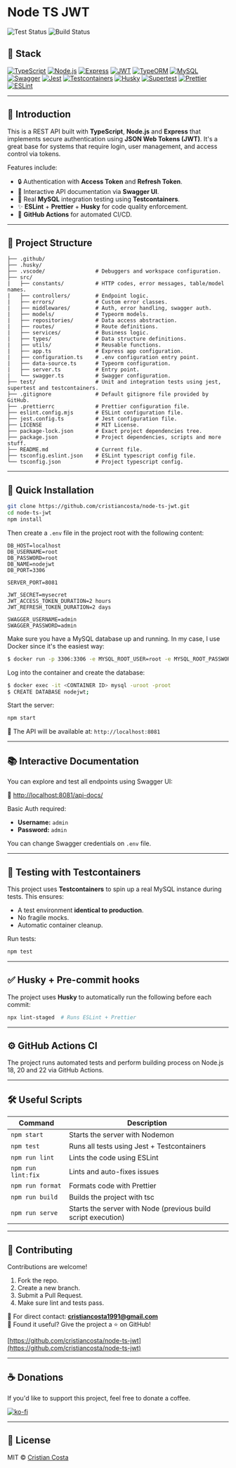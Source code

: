# Node TS JWT

![Test Status](https://img.shields.io/badge/Jest-tested-brightgreen?logo=jest)
![Build Status](https://img.shields.io/badge/build-passing-success?logo=github)

## 🧰 Stack

[![TypeScript](https://img.shields.io/badge/language-TypeScript-3178c6?logo=typescript)](https://www.typescriptlang.org/)
[![Node.js](https://img.shields.io/badge/Node.js-18%2B-green?logo=node.js)](https://nodejs.org/)
[![Express](https://img.shields.io/badge/Express.js-5.x-black?logo=express)](https://expressjs.com/)
[![JWT](https://img.shields.io/badge/JWT-secure-blue?logo=jsonwebtokens)](https://jwt.io/)
[![TypeORM](https://img.shields.io/badge/TypeORM-ORM-red?logo=typeorm)](https://typeorm.io/)
[![MySQL](https://img.shields.io/badge/MySQL-DB-4479A1?logo=mysql)](https://www.mysql.com/)
[![Swagger](https://img.shields.io/badge/Swagger-UI-brightgreen?logo=swagger)](https://swagger.io/)
[![Jest](https://img.shields.io/badge/Tested%20with-Jest-99425b?logo=jest)](https://jestjs.io/)
[![Testcontainers](https://img.shields.io/badge/Testcontainers-Integration--Testing-green?logo=docker)](https://testcontainers.com/)
[![Husky](https://img.shields.io/badge/Husky-Git%20Hooks-8e44ad?logo=git)](https://typicode.github.io/husky/)
[![Supertest](https://img.shields.io/badge/Supertest-API%20Testing-blueviolet)](https://github.com/visionmedia/supertest)
[![Prettier](https://img.shields.io/badge/code%20style-prettier-ff69b4.svg?logo=prettier)](https://prettier.io/)
[![ESLint](https://img.shields.io/badge/linting-eslint-yellow?logo=eslint)](https://eslint.org/)

---

## 🔐 Introduction

This is a REST API built with **TypeScript**, **Node.js** and **Express** that implements secure authentication using **JSON Web Tokens (JWT)**. It's a great base for systems that require login, user management, and access control via tokens.

Features include:

- 🔒 Authentication with **Access Token** and **Refresh Token**.
- 📖 Interactive API documentation via **Swagger UI**.
- 🧪 Real **MySQL** integration testing using **Testcontainers**.
- ✨ **ESLint** + **Prettier** + **Husky** for code quality enforcement.
- 🔁 **GitHub Actions** for automated CI/CD.

---

## 📁 Project Structure

```
├── .github/
├── .husky/
├── .vscode/                # Debuggers and workspace configuration.
├── src/
|   ├── constants/          # HTTP codes, error messages, table/model names.
|   ├── controllers/        # Endpoint logic.
|   ├── errors/             # Custom error classes.
|   ├── middlewares/        # Auth, error handling, swagger auth.
|   ├── models/             # Typeorm models.
|   ├── repositories/       # Data access abstraction.
|   ├── routes/             # Route definitions.
|   ├── services/           # Business logic.
|   ├── types/              # Data structure definitions.
|   ├── utils/              # Reusable functions.
|   ├── app.ts              # Express app configuration.
|   ├── configuration.ts    # .env configuration entry point.
|   ├── data-source.ts      # Typeorm configuration.
|   ├── server.ts           # Entry point.
|   └── swagger.ts          # Swagger configuration.
├── test/                   # Unit and integration tests using jest, supertest and testcontainers.
├── .gitignore              # Default gitignore file provided by GitHub.
├── .prettierrc             # Prettier configuration file.
├── eslint.config.mjs       # ESLint configuration file.
├── jest.config.ts          # Jest configuration file.
├── LICENSE                 # MIT License.
├── package-lock.json       # Exact project dependencies tree.
├── package.json            # Project dependencies, scripts and more stuff.
├── README.md               # Current file.
├── tsconfig.eslint.json    # ESLint typescript config file.
└── tsconfig.json           # Project typescript config.
```

---

## 🚀 Quick Installation

```bash
git clone https://github.com/cristiancosta/node-ts-jwt.git
cd node-ts-jwt
npm install
```

Then create a `.env` file in the project root with the following content:

```env
DB_HOST=localhost
DB_USERNAME=root
DB_PASSWORD=root
DB_NAME=nodejwt
DB_PORT=3306

SERVER_PORT=8081

JWT_SECRET=mysecret
JWT_ACCESS_TOKEN_DURATION=2 hours
JWT_REFRESH_TOKEN_DURATION=2 days

SWAGGER_USERNAME=admin
SWAGGER_PASSWORD=admin
```

Make sure you have a MySQL database up and running. In my case, I use Docker since it's the easiest way:

```bash
$ docker run -p 3306:3306 -e MYSQL_ROOT_USER=root -e MYSQL_ROOT_PASSWORD=root -d mysql
```

Log into the container and create the database:

```bash
$ docker exec -it <CONTAINER ID> mysql -uroot -proot
$ CREATE DATABASE nodejwt;
```

Start the server:

```bash
npm start
```

📍 The API will be available at: `http://localhost:8081`

---

## 📚 Interactive Documentation

You can explore and test all endpoints using Swagger UI:

🔗 [http://localhost:8081/api-docs/](http://localhost:8081/api-docs/)

Basic Auth required:

- **Username:** `admin`
- **Password:** `admin`

You can change Swagger credentials on `.env` file.

---

## 🧪 Testing with Testcontainers

This project uses **Testcontainers** to spin up a real MySQL instance during tests. This ensures:

- A test environment **identical to production**.
- No fragile mocks.
- Automatic container cleanup.

Run tests:

```bash
npm test
```

---

## ✅ Husky + Pre-commit hooks

The project uses **Husky** to automatically run the following before each commit:

```bash
npx lint-staged  # Runs ESLint + Prettier
```

---

## ⚙️ GitHub Actions CI

The project runs automated tests and perform building process on Node.js 18, 20 and 22 via GitHub Actions.

---

## 🛠️ Useful Scripts

| Command            | Description                              |
|--------------------|------------------------------------------|
| `npm start`        | Starts the server with Nodemon           |
| `npm test`         | Runs all tests using Jest + Testcontainers |
| `npm run lint`     | Lints the code using ESLint              |
| `npm run lint:fix` | Lints and auto-fixes issues              |
| `npm run format`   | Formats code with Prettier               |
| `npm run build`    | Builds the project with tsc              |
| `npm run serve`    | Starts the server with Node (previous build script execution) |

---

## 🤝 Contributing

Contributions are welcome!

1. Fork the repo.
2. Create a new branch.
3. Submit a Pull Request.
4. Make sure lint and tests pass.

📩 For direct contact: **cristiancosta1991@gmail.com**  
🌟 Found it useful? Give the project a ⭐ on GitHub!

[https://github.com/cristiancosta/node-ts-jwt](https://github.com/cristiancosta/node-ts-jwt)

---

## ☕ Donations

If you'd like to support this project, feel free to donate a coffee.

[![ko-fi](https://ko-fi.com/img/githubbutton_sm.svg)](https://ko-fi.com/C0C81GYN0D)

---

## 📝 License

MIT © [Cristian Costa](mailto:cristiancosta1991@gmail.com)
